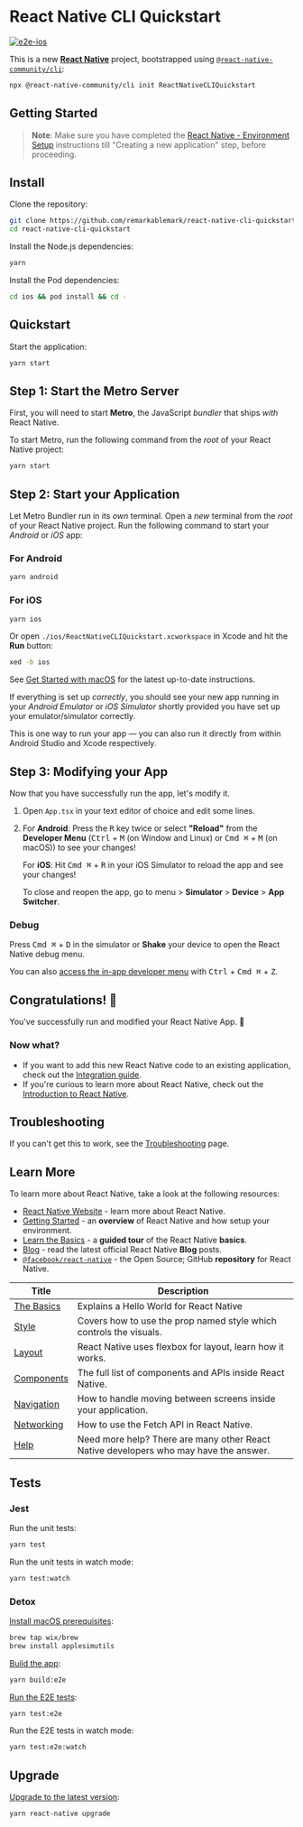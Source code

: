 # React Native CLI Quickstart

[![e2e-ios](https://github.com/remarkablemark/react-native-cli-quickstart/actions/workflows/e2e-ios.yml/badge.svg)](https://github.com/remarkablemark/react-native-cli-quickstart/actions/workflows/e2e-ios.yml)

This is a new [**React Native**](https://reactnative.dev) project, bootstrapped using [`@react-native-community/cli`](https://github.com/react-native-community/cli):

```sh
npx @react-native-community/cli init ReactNativeCLIQuickstart
```

## Getting Started

> **Note**: Make sure you have completed the [React Native - Environment Setup](https://reactnative.dev/docs/environment-setup) instructions till "Creating a new application" step, before proceeding.

## Install

Clone the repository:

```sh
git clone https://github.com/remarkablemark/react-native-cli-quickstart.git
cd react-native-cli-quickstart
```

Install the Node.js dependencies:

```sh
yarn
```

Install the Pod dependencies:

```sh
cd ios && pod install && cd -
```

## Quickstart

Start the application:

```sh
yarn start
```

## Step 1: Start the Metro Server

First, you will need to start **Metro**, the JavaScript _bundler_ that ships _with_ React Native.

To start Metro, run the following command from the _root_ of your React Native project:

```sh
yarn start
```

## Step 2: Start your Application

Let Metro Bundler run in its _own_ terminal. Open a _new_ terminal from the _root_ of your React Native project. Run the following command to start your _Android_ or _iOS_ app:

### For Android

```sh
yarn android
```

### For iOS

```sh
yarn ios
```

Or open `./ios/ReactNativeCLIQuickstart.xcworkspace` in Xcode and hit the **Run** button:

```sh
xed -b ios
```

See [Get Started with macOS](https://aka.ms/ReactNativeGuideMacOS) for the latest up-to-date instructions.

If everything is set up _correctly_, you should see your new app running in your _Android Emulator_ or _iOS Simulator_ shortly provided you have set up your emulator/simulator correctly.

This is one way to run your app — you can also run it directly from within Android Studio and Xcode respectively.

## Step 3: Modifying your App

Now that you have successfully run the app, let's modify it.

1. Open `App.tsx` in your text editor of choice and edit some lines.
2. For **Android**: Press the <kbd>R</kbd> key twice or select **"Reload"** from the **Developer Menu** (<kbd>Ctrl</kbd> + <kbd>M</kbd> (on Window and Linux) or <kbd>Cmd ⌘</kbd> + <kbd>M</kbd> (on macOS)) to see your changes!

   For **iOS**: Hit <kbd>Cmd ⌘</kbd> + <kbd>R</kbd> in your iOS Simulator to reload the app and see your changes!

   To close and reopen the app, go to menu > **Simulator** > **Device** > **App Switcher**.

### Debug

Press <kbd>Cmd ⌘</kbd> + <kbd>D</kbd> in the simulator or **Shake** your device to open the React Native debug menu.

You can also [access the in-app developer menu](https://reactnative.dev/docs/debugging) with <kbd>Ctrl</kbd> + <kbd>Cmd ⌘</kbd> + <kbd>Z</kbd>.

## Congratulations! :tada:

You've successfully run and modified your React Native App. :partying_face:

### Now what?

- If you want to add this new React Native code to an existing application, check out the [Integration guide](https://reactnative.dev/docs/integration-with-existing-apps).
- If you're curious to learn more about React Native, check out the [Introduction to React Native](https://reactnative.dev/docs/getting-started).

## Troubleshooting

If you can't get this to work, see the [Troubleshooting](https://reactnative.dev/docs/troubleshooting) page.

## Learn More

To learn more about React Native, take a look at the following resources:

- [React Native Website](https://reactnative.dev) - learn more about React Native.
- [Getting Started](https://reactnative.dev/docs/environment-setup) - an **overview** of React Native and how setup your environment.
- [Learn the Basics](https://reactnative.dev/docs/getting-started) - a **guided tour** of the React Native **basics**.
- [Blog](https://reactnative.dev/blog) - read the latest official React Native **Blog** posts.
- [`@facebook/react-native`](https://github.com/facebook/react-native) - the Open Source; GitHub **repository** for React Native.

<!-- prettier-ignore-start -->

| Title | Description |
| --- | --- |
| [The Basics](https://reactnative.dev/docs/tutorial) | Explains a Hello World for React Native |
| [Style](https://reactnative.dev/docs/style) | Covers how to use the prop named style which controls the visuals. |
| [Layout](https://reactnative.dev/docs/flexbox) | React Native uses flexbox for layout, learn how it works. |
| [Components](https://reactnative.dev/docs/components-and-apis) | The full list of components and APIs inside React Native. |
| [Navigation](https://reactnative.dev/docs/navigation) | How to handle moving between screens inside your application. |
| [Networking](https://reactnative.dev/docs/network) | How to use the Fetch API in React Native. |
| [Help](https://reactnative.dev/community/overview) | Need more help? There are many other React Native developers who may have the answer. |

<!-- prettier-ignore-end -->

## Tests

### Jest

Run the unit tests:

```sh
yarn test
```

Run the unit tests in watch mode:

```sh
yarn test:watch
```

### Detox

[Install macOS prerequisites](https://wix.github.io/Detox/docs/introduction/getting-started/#2-macos-only-applesimutils):

```sh
brew tap wix/brew
brew install applesimutils
```

[Build the app](https://wix.github.io/Detox/docs/introduction/project-setup#step-5-build-the-app):

```sh
yarn build:e2e
```

[Run the E2E tests](https://wix.github.io/Detox/docs/introduction/your-first-test#running-tests):

```sh
yarn test:e2e
```

Run the E2E tests in watch mode:

```sh
yarn test:e2e:watch
```

## Upgrade

[Upgrade to the latest version](https://reactnative.dev/docs/upgrading#react-native-cli):

```sh
yarn react-native upgrade
```
